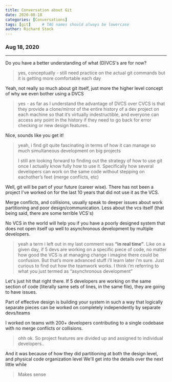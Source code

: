 ```yaml
---
title: Conversation about Git
date: 2020-08-18
categories: [Conversations]
tags: [git]     # TAG names should always be lowercase
author: Richard Stock
---
```


### Aug 18, 2020
---

Do you have a better understanding of what (D)VCS's are for now?

> yes, conceptually - still need practice on the actual git commands but it is getting more comfortable each day

Yeah, not really so much about git itself, just more the higher level concept of why we even bother using a DVCS

> yes - as far as I understand the advantage of DVCS over CVCS is that they provide a clone/mirror of the entire history of a dev project on each machine so that it’s virtually indestructible, and everyone can access any point in the history if they need to go back for error checking or new design features..

Nice, sounds like you get it!

> yeah, i find git quite fascinating in terms of how it can manage so much simultaneous development on big projects
>
>I still am looking forward to finding out the strategy of how to use git once I actually know fully how to use it.  Specifically how several developers can work on the same code without stepping on eachother’s feet (merge conflicts, etc)

Well, git will be part of your future (career wise). There has not been a project I've worked on for the last 10 years that did not use it as the VCS.

Merge conflicts, and collisions, usually speak to deeper issues about work partitioning and poor design/communication. Less about the vcs itself (that being said, there are some terrible VCS's)

No VCS in the world will help you if you have a poorly designed system that does not open itself up well to asynchronous development by multiple developers.

> yeah a term i left out in my last comment was **“in real time”**.  Like on a given day, if 5 devs are working on a specific piece of code, no matter how good the VCS is at managing change i imagine there could be confusion.  But that’s more advanced stuff i’ll learn later i’m sure.  Just curious to find out how the teamwork works. I think i’m referring to what you just termed as “asynchronous development”

Let's just hit that right there. If 5 developers are working on the same section of code (literally same sets of lines, in the same file), they are going to have issues.

Part of effective design is building your system in such a way that logically separate pieces can be worked on completely independently by separate devs/teams

I worked on teams with 200+ developers contributing to a single codebase with no merge conflicts or collisions.

> ohh ok.  So project features are divided up and assigned to individual developers..

And it was because of how they did partitioning at both the design level, and physical code organization level
We'll get into the details over the next little while

> Makes sense